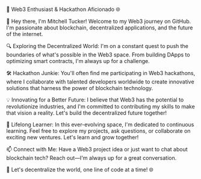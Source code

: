 
🚀 Web3 Enthusiast & Hackathon Aficionado 🌐

👋 Hey there, I'm Mitchell Tucker! Welcome to my Web3 journey on GitHub. I'm passionate about blockchain, decentralized applications, and the future of the internet.

🔍 Exploring the Decentralized World: I'm on a constant quest to push the boundaries of what's possible in the Web3 space. From building DApps to optimizing smart contracts, I'm always up for a challenge.

🛠️ Hackathon Junkie: You'll often find me participating in Web3 hackathons, where I collaborate with talented developers worldwide to create innovative solutions that harness the power of blockchain technology.

💡 Innovating for a Better Future: I believe that Web3 has the potential to revolutionize industries, and I'm committed to contributing my skills to make that vision a reality. Let's build the decentralized future together!

🌱 Lifelong Learner: In this ever-evolving space, I'm dedicated to continuous learning. Feel free to explore my projects, ask questions, or collaborate on exciting new ventures. Let's learn and grow together!

📫 Connect with Me: Have a Web3 project idea or just want to chat about blockchain tech? Reach out—I'm always up for a great conversation.

🚀 Let's decentralize the world, one line of code at a time! 🌐
